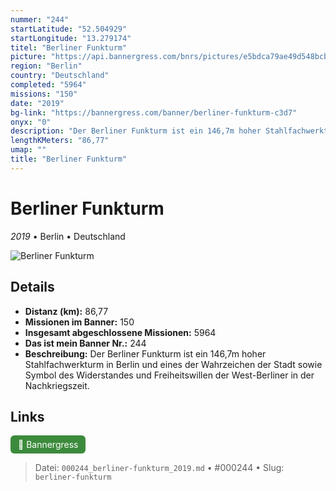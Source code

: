 ```yaml
---
nummer: "244"
startLatitude: "52.504929"
startLongitude: "13.279174"
titel: "Berliner Funkturm"
picture: "https://api.bannergress.com/bnrs/pictures/e5bdca79ae49d548bcbd328e0c16509e"
region: "Berlin"
country: "Deutschland"
completed: "5964"
missions: "150"
date: "2019"
bg-link: "https://bannergress.com/banner/berliner-funkturm-c3d7"
onyx: "0"
description: "Der Berliner Funkturm ist ein 146,7m hoher Stahlfachwerkturm in Berlin und  eines der Wahrzeichen der Stadt sowie Symbol des Widerstandes und Freiheitswillen der West-Berliner in der Nachkriegszeit."
lengthKMeters: "86,77"
umap: ""
title: "Berliner Funkturm"
---
```

# Berliner Funkturm

*2019* • Berlin • Deutschland

![Berliner Funkturm](https://api.bannergress.com/bnrs/pictures/e5bdca79ae49d548bcbd328e0c16509e)

## Details
- **Distanz (km):** 86,77
- **Missionen im Banner:** 150
- **Insgesamt abgeschlossene Missionen:** 5964
- **Das ist mein Banner Nr.:** 244
- **Beschreibung:** Der Berliner Funkturm ist ein 146,7m hoher Stahlfachwerkturm in Berlin und  eines der Wahrzeichen der Stadt sowie Symbol des Widerstandes und Freiheitswillen der West-Berliner in der Nachkriegszeit.


## Links
<div style="margin-top: 0.5em;">
<a href="https://bannergress.com/banner/berliner-funkturm-c3d7" target="_blank" style="display:inline-block;margin-right:8px;padding:6px 12px;background-color:#3c8b3c;color:white;text-decoration:none;border-radius:6px;">🔗 Bannergress</a>

</div>


> Datei: `000244_berliner-funkturm_2019.md` • #000244 • Slug: `berliner-funkturm`
